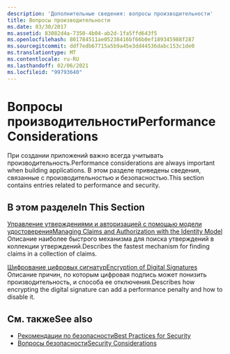 ```yaml
---
description: 'Дополнительные сведения: вопросы производительности'
title: Вопросы производительности
ms.date: 03/30/2017
ms.assetid: 83082d4a-7350-4b04-ab2d-1fa5ffd643f5
ms.openlocfilehash: 801784511ae05238416bf66b0ef189345988f287
ms.sourcegitcommit: ddf7edb67715a5b9a45e3dd44536dabc153c1de0
ms.translationtype: MT
ms.contentlocale: ru-RU
ms.lasthandoff: 02/06/2021
ms.locfileid: "99793640"
---
```

# <a name="performance-considerations"></a><span data-ttu-id="baf97-103">Вопросы производительности</span><span class="sxs-lookup"><span data-stu-id="baf97-103">Performance Considerations</span></span>

<span data-ttu-id="baf97-104">При создании приложений важно всегда учитывать производительность.</span><span class="sxs-lookup"><span data-stu-id="baf97-104">Performance considerations are always important when building applications.</span></span> <span data-ttu-id="baf97-105">В этом разделе приведены сведения, связанные с производительностью и безопасностью.</span><span class="sxs-lookup"><span data-stu-id="baf97-105">This section contains entries related to performance and security.</span></span>  
  
## <a name="in-this-section"></a><span data-ttu-id="baf97-106">В этом разделе</span><span class="sxs-lookup"><span data-stu-id="baf97-106">In This Section</span></span>  

 [<span data-ttu-id="baf97-107">Управление утверждениями и авторизацией с помощью модели удостоверения</span><span class="sxs-lookup"><span data-stu-id="baf97-107">Managing Claims and Authorization with the Identity Model</span></span>](managing-claims-and-authorization-with-the-identity-model.md)  
 <span data-ttu-id="baf97-108">Описание наиболее быстрого механизма для поиска утверждений в коллекции утверждений.</span><span class="sxs-lookup"><span data-stu-id="baf97-108">Describes the fastest mechanism for finding claims in a collection of claims.</span></span>  
  
 [<span data-ttu-id="baf97-109">Шифрование цифровых сигнатур</span><span class="sxs-lookup"><span data-stu-id="baf97-109">Encryption of Digital Signatures</span></span>](encryption-of-digital-signatures.md)  
 <span data-ttu-id="baf97-110">Описание причин, по которым цифровая подпись может понизить производительность, и способа ее отключения.</span><span class="sxs-lookup"><span data-stu-id="baf97-110">Describes how encrypting the digital signature can add a performance penalty and how to disable it.</span></span>  
  
## <a name="see-also"></a><span data-ttu-id="baf97-111">См. также</span><span class="sxs-lookup"><span data-stu-id="baf97-111">See also</span></span>

- [<span data-ttu-id="baf97-112">Рекомендации по безопасности</span><span class="sxs-lookup"><span data-stu-id="baf97-112">Best Practices for Security</span></span>](best-practices-for-security-in-wcf.md)
- [<span data-ttu-id="baf97-113">Вопросы безопасности</span><span class="sxs-lookup"><span data-stu-id="baf97-113">Security Considerations</span></span>](security-considerations-in-wcf.md)
